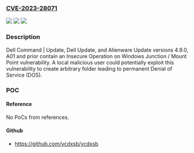 ### [CVE-2023-28071](https://cve.mitre.org/cgi-bin/cvename.cgi?name=CVE-2023-28071)
![](https://img.shields.io/static/v1?label=Product&message=Dell%20Command%20Update%20(DCU)&color=blue)
![](https://img.shields.io/static/v1?label=Version&message=4.9.0%2C%20A01%20and%20Prior%20&color=brightgreen)
![](https://img.shields.io/static/v1?label=Vulnerability&message=CWE-1386%3A%20Insecure%20Operation%20on%20Windows%20Junction%20%2F%20Mount%20Point&color=brightgreen)

### Description

Dell Command | Update, Dell Update, and Alienware Update versions 4.9.0, A01 and prior contain an Insecure Operation on Windows Junction / Mount Point vulnerability. A local malicious user could potentially exploit this vulnerability to create arbitrary folder leading to permanent Denial of Service (DOS).

### POC

#### Reference
No PoCs from references.

#### Github
- https://github.com/ycdxsb/ycdxsb

